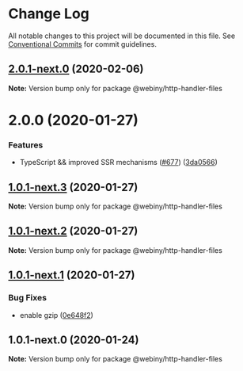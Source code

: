 # Change Log

All notable changes to this project will be documented in this file.
See [Conventional Commits](https://conventionalcommits.org) for commit guidelines.

## [2.0.1-next.0](https://github.com/webiny/webiny-js/compare/@webiny/http-handler-files@2.0.0...@webiny/http-handler-files@2.0.1-next.0) (2020-02-06)

**Note:** Version bump only for package @webiny/http-handler-files





# 2.0.0 (2020-01-27)


### Features

* TypeScript && improved SSR mechanisms ([#677](https://github.com/webiny/webiny-js/issues/677)) ([3da0566](https://github.com/webiny/webiny-js/commit/3da0566f29e1d46df0e7c357be0b42bdaa4c7d2b))





## [1.0.1-next.3](https://github.com/webiny/webiny-js/compare/@webiny/http-handler-files@1.0.1-next.2...@webiny/http-handler-files@1.0.1-next.3) (2020-01-27)

**Note:** Version bump only for package @webiny/http-handler-files





## [1.0.1-next.2](https://github.com/webiny/webiny-js/compare/@webiny/http-handler-files@1.0.1-next.1...@webiny/http-handler-files@1.0.1-next.2) (2020-01-27)

**Note:** Version bump only for package @webiny/http-handler-files





## [1.0.1-next.1](https://github.com/webiny/webiny-js/compare/@webiny/http-handler-files@1.0.1-next.0...@webiny/http-handler-files@1.0.1-next.1) (2020-01-27)


### Bug Fixes

* enable gzip ([0e648f2](https://github.com/webiny/webiny-js/commit/0e648f27572603e956fc614eddda2b68cdf53e42))





## 1.0.1-next.0 (2020-01-24)

**Note:** Version bump only for package @webiny/http-handler-files
